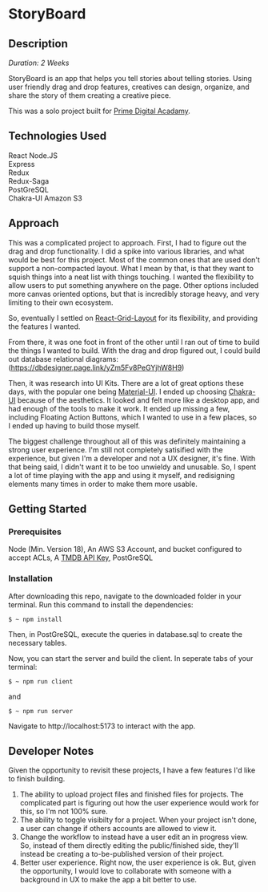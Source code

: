 # StoryBoard

## Description

_Duration: 2 Weeks_

StoryBoard is an app that helps you tell stories about telling stories. Using user friendly drag and drop features, creatives can design, organize, and share the story of them creating a creative piece.

This was a solo project built for [Prime Digital Acadamy](https://www.primeacademy.io/).

## Technologies Used

React
Node.JS  
Express  
Redux  
Redux-Saga  
PostGreSQL  
Chakra-UI
Amazon S3

## Approach

This was a complicated project to approach. First, I had to figure out the drag and drop functionality. I did a spike into various libraries, and what would be best for this project. Most of the common ones that are used don't support a non-compacted layout. What I mean by that, is that they want to squish things into a neat list with things touching. I wanted the flexibility to allow users to put something anywhere on the page. Other options included more canvas oriented options, but that is incredibly storage heavy, and very limiting to their own ecosystem.

So, eventually I settled on [React-Grid-Layout](https://www.npmjs.com/package/react-grid-layout) for its flexibility, and providing the features I wanted.

From there, it was one foot in front of the other until I ran out of time to build the things I wanted to build. With the drag and drop figured out, I could build out database relational diagrams: (https://dbdesigner.page.link/yZm5Fv8PeGYjhW8H9)

Then, it was research into UI Kits. There are a lot of great options these days, with the popular one being [Material-UI](https://mui.com/material-ui/). I ended up choosing [Chakra-UI](https://v2.chakra-ui.com/) because of the aesthetics. It looked and felt more like a desktop app, and had enough of the tools to make it work. It ended up missing a few, including Floating Action Buttons, which I wanted to use in a few places, so I ended up having to build those myself.

The biggest challenge throughout all of this was definitely maintaining a strong user experience. I'm still not completely satisified with the experience, but given I'm a developer and not a UX designer, it's fine. With that being said, I didn't want it to be too unwieldy and unusable. So, I spent a lot of time playing with the app and using it myself, and redisigning elements many times in order to make them more usable.

## Getting Started

### Prerequisites

Node (Min. Version 18),
An AWS S3 Account, and bucket configured to accept ACLs,
A [TMDB API Key](https://developer.themoviedb.org/docs/getting-started),
PostGreSQL

### Installation

After downloading this repo, navigate to the downloaded folder in your terminal. Run this command to install the dependencies:

```
$ ~ npm install
```

Then, in PostGreSQL, execute the queries in database.sql to create the necessary tables.

Now, you can start the server and build the client. In seperate tabs of your terminal:

```
$ ~ npm run client
```

and

```
$ ~ npm run server
```

Navigate to http://localhost:5173 to interact with the app.

## Developer Notes

Given the opportunity to revisit these projects, I have a few features I'd like to finish building.

1. The ability to upload project files and finished files for projects. The complicated part is figuring out how the user experience would work for this, so I'm not 100% sure.
2. The ability to toggle visibilty for a project. When your project isn't done, a user can change if others accounts are allowed to view it.
3. Change the workflow to instead have a user edit an in progress view. So, instead of them directly editing the public/finished side, they'll instead be creating a to-be-published version of their project.
4. Better user experience. Right now, the user experience is ok. But, given the opportunity, I would love to collaborate with someone with a background in UX to make the app a bit better to use.
